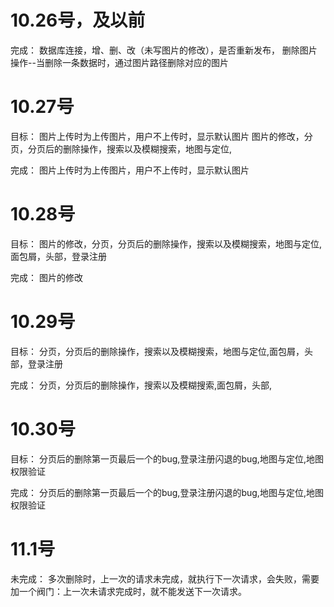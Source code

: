 
# 10.26号，及以前
完成：  数据库连接，增、删、改（未写图片的修改），是否重新发布，
    删除图片操作--当删除一条数据时，通过图片路径删除对应的图片 

# 10.27号
目标：
     图片上传时为上传图片，用户不上传时，显示默认图片
     图片的修改，分页，分页后的删除操作，搜索以及模糊搜索，地图与定位,


完成：
     图片上传时为上传图片，用户不上传时，显示默认图片

# 10.28号
目标： 
     图片的修改，分页，分页后的删除操作，搜索以及模糊搜索，地图与定位,面包屑，头部，登录注册

完成：
     图片的修改


# 10.29号
目标： 
     分页，分页后的删除操作，搜索以及模糊搜索，地图与定位,面包屑，头部，登录注册

完成：
     分页，分页后的删除操作，搜索以及模糊搜索,面包屑，头部,


# 10.30号
目标： 
     分页后的删除第一页最后一个的bug,登录注册闪退的bug,地图与定位,地图权限验证

完成： 
     分页后的删除第一页最后一个的bug,登录注册闪退的bug,地图与定位,地图权限验证


# 11.1号

未完成：
      多次删除时，上一次的请求未完成，就执行下一次请求，会失败，需要加一个阀门：上一次未请求完成时，就不能发送下一次请求。